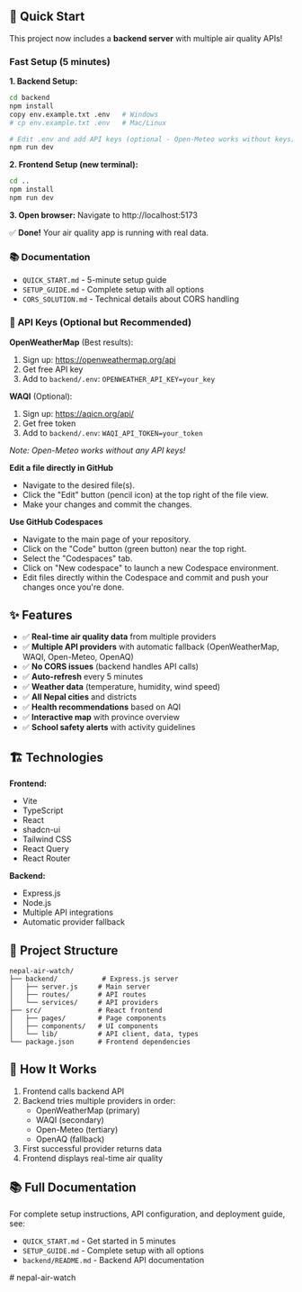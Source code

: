 ## 🚀 Quick Start

This project now includes a **backend server** with multiple air quality APIs!

### Fast Setup (5 minutes)

**1. Backend Setup:**
```bash
cd backend
npm install
copy env.example.txt .env   # Windows
# cp env.example.txt .env   # Mac/Linux

# Edit .env and add API keys (optional - Open-Meteo works without keys)
npm run dev
```

**2. Frontend Setup (new terminal):**
```bash
cd ..
npm install
npm run dev
```

**3. Open browser:**
Navigate to http://localhost:5173

✅ **Done!** Your air quality app is running with real data.

### 📚 Documentation

- `QUICK_START.md` - 5-minute setup guide
- `SETUP_GUIDE.md` - Complete setup with all options
- `CORS_SOLUTION.md` - Technical details about CORS handling

### 🔑 API Keys (Optional but Recommended)

**OpenWeatherMap** (Best results):
1. Sign up: https://openweathermap.org/api
2. Get free API key
3. Add to `backend/.env`: `OPENWEATHER_API_KEY=your_key`

**WAQI** (Optional):
1. Sign up: https://aqicn.org/api/
2. Get free token
3. Add to `backend/.env`: `WAQI_API_TOKEN=your_token`

*Note: Open-Meteo works without any API keys!*

**Edit a file directly in GitHub**

- Navigate to the desired file(s).
- Click the "Edit" button (pencil icon) at the top right of the file view.
- Make your changes and commit the changes.

**Use GitHub Codespaces**

- Navigate to the main page of your repository.
- Click on the "Code" button (green button) near the top right.
- Select the "Codespaces" tab.
- Click on "New codespace" to launch a new Codespace environment.
- Edit files directly within the Codespace and commit and push your changes once you're done.

## ✨ Features

- ✅ **Real-time air quality data** from multiple providers
- ✅ **Multiple API providers** with automatic fallback (OpenWeatherMap, WAQI, Open-Meteo, OpenAQ)
- ✅ **No CORS issues** (backend handles API calls)
- ✅ **Auto-refresh** every 5 minutes
- ✅ **Weather data** (temperature, humidity, wind speed)
- ✅ **All Nepal cities** and districts
- ✅ **Health recommendations** based on AQI
- ✅ **Interactive map** with province overview
- ✅ **School safety alerts** with activity guidelines

## 🏗️ Technologies

**Frontend:**
- Vite
- TypeScript
- React
- shadcn-ui
- Tailwind CSS
- React Query
- React Router

**Backend:**
- Express.js
- Node.js
- Multiple API integrations
- Automatic provider fallback

## 📖 Project Structure

```
nepal-air-watch/
├── backend/           # Express.js server
│   ├── server.js     # Main server
│   ├── routes/       # API routes
│   └── services/     # API providers
├── src/              # React frontend
│   ├── pages/        # Page components
│   ├── components/   # UI components
│   └── lib/          # API client, data, types
└── package.json      # Frontend dependencies
```

## 🎯 How It Works

1. Frontend calls backend API
2. Backend tries multiple providers in order:
   - OpenWeatherMap (primary)
   - WAQI (secondary)
   - Open-Meteo (tertiary)
   - OpenAQ (fallback)
3. First successful provider returns data
4. Frontend displays real-time air quality

## 📚 Full Documentation

For complete setup instructions, API configuration, and deployment guide, see:
- `QUICK_START.md` - Get started in 5 minutes
- `SETUP_GUIDE.md` - Complete setup with all options
- `backend/README.md` - Backend API documentation

#   n e p a l - a i r - w a t c h  
 